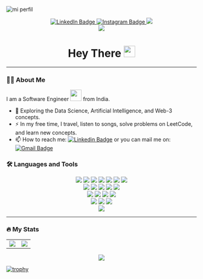 ![mi perfil](https://res.cloudinary.com/superfolio/image/upload/v1620689979/68747470733a2f2f692e70696e696d672e636f6d2f6f726967696e616c732f63362f33332f63322f63363333633230656465383266306530636564376435373064626533613166332e676966_yjuh2s.gif)


<div align="center">
  <a href="https://www.linkedin.com/in/nevil-sonani/">
    <img src="https://img.shields.io/badge/LinkedIn-blue?style=for-the-badge&logo=linkedin&logoColor=white" alt="LinkedIn Badge"/>
  </a>
  <a href="https://www.instagram.com/nevil_sonani?igsh=MWRxeTF5NnBiOWJidw==">
    <img src="https://img.shields.io/badge/Instagram-blueviolet?style=for-the-badge&logo=instagram&logoColor=white" alt="Instagram Badge"/>
  </a>
   <a href="mailto:nevilsonani2810@gmail.com">
    <img src="https://img.shields.io/badge/Gmail-333333?style=for-the-badge&logo=gmail&logoColor=red" />
  </a>
</div>

<div align="center">
  <img align="center" src="https://visitor-badge.laobi.icu/badge?page_id=HILAYTRIVEDI.HILAYTRIVEDI"/>
</div>

<h1 align="center">
  Hey There <img src="https://media.giphy.com/media/hvRJCLFzcasrR4ia7z/giphy.gif" width="30px"/>
</h1>

---

### :man_technologist: About Me

I am a Software Engineer <img src="https://media.giphy.com/media/WUlplcMpOCEmTGBtBW/giphy.gif" width="30"> from India.

</p>

- :seedling: Exploring the Data Science, Artificial Intelligence, and Web-3 concepts.
- :zap: In my free time, I travel, listen to songs, solve problems on LeetCode, and learn new concepts.
- :mailbox: How to reach me: [![Linkedin Badge](https://img.shields.io/badge/-NevilSonani-blue?style=flat&logo=Linkedin&logoColor=white)](https://www.linkedin.com/in/nevil-sonani-263b68222/) or you can mail me on: [![Gmail Badge](https://img.shields.io/badge/-NevilSonani-important?style=flat&logo=Gmail&logoColor=white)](mailto:nevilsonani2810@gmail.com)


### :hammer_and_wrench: Languages and Tools
<div align="center">
    <img src="https://skillicons.dev/icons?i=html" />
    <img src="https://skillicons.dev/icons?i=css" />
    <img src="https://skillicons.dev/icons?i=javascript" />
    <img src="https://skillicons.dev/icons?i=typescript" />
    <img src="https://skillicons.dev/icons?i=react" />
    <img src="https://skillicons.dev/icons?i=bootstrap" />
    <img src="https://skillicons.dev/icons?i=nodejs" />
    <br>
    <img src="https://skillicons.dev/icons?i=express" />
    <img src="https://skillicons.dev/icons?i=tailwind" />
    <img src="https://skillicons.dev/icons?i=git" />
    <img src="https://skillicons.dev/icons?i=scss" />
    <img src="https://skillicons.dev/icons?i=vscode" />
    <br>
    <img src="https://skillicons.dev/icons?i=github" />
    <img src="https://skillicons.dev/icons?i=figma" />
    <img src="https://skillicons.dev/icons?i=redux" />
    <img src="https://skillicons.dev/icons?i=python" />
    <br>
    <img src="https://skillicons.dev/icons?i=mongodb" />
    <img src="https://skillicons.dev/icons?i=mysql" />
    <img src="https://skillicons.dev/icons?i=wordpress" />
    <br>
    <img src="https://skillicons.dev/icons?i=php" />
</div>

---


### :fire: My Stats

<table>
<tr>
<td>
<img src="https://github-readme-stats.vercel.app/api?username=nevilsonani&include_all_commits=true&count_private=true&show_icons=true&line_height=20&theme=tokyonight"/>
<td><img src="https://github-readme-stats.vercel.app/api/top-langs?username=nevilsonani&show_icons=true&locale=en&layout=compact&theme=tokyonight" />
</td>
</tr>
</table>
<p align="center">
<img align="center" src="https://github-readme-streak-stats.herokuapp.com/?user=nevilsonani&theme=tokyonight" />
</p>

[![trophy](https://github-profile-trophy.vercel.app/?username=ryo-ma)](https://github.com/ryo-ma/github-profile-trophy)
